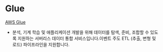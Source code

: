 # Glue

[AWS Glue](https://aws.amazon.com/ko/glue/?whats-new-cards.sort-by=item.additionalFields.postDateTime&whats-new-cards.sort-order=desc)

- 분석, 기계 학습 및 애플리케이션 개발을 위해 데이터를 탐색, 준비, 조합할 수 있도록 지원하는 서버리스 데이터 통합 서비스입니다.이벤트 주도 ETL (추출, 변형 및 로드) 파이프라인을 지원합니다.